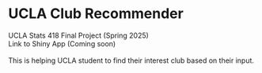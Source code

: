 # UCLA Club Recommender 
UCLA Stats 418 Final Project (Spring 2025) <br>
Link to Shiny App (Coming soon) <br>
<br>
This is helping UCLA student to find their interest club based on their input.

